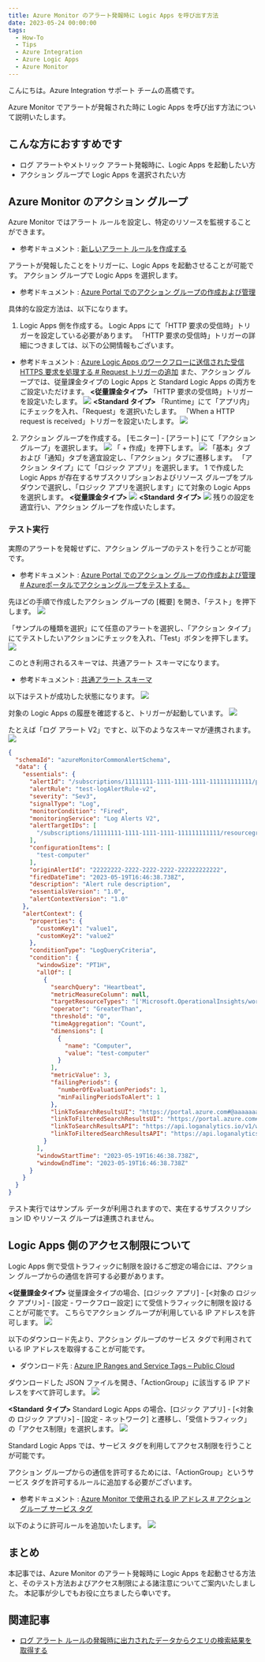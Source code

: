 ```yaml
---
title: Azure Monitor のアラート発報時に Logic Apps を呼び出す方法
date: 2023-05-24 00:00:00
tags:
  - How-To
  - Tips
  - Azure Integration
  - Azure Logic Apps 
  - Azure Monitor
---
```


こんにちは。Azure Integration サポート チームの髙橋です。

Azure Monitor でアラートが発報された時に Logic Apps を呼び出す方法について説明いたします。

<!-- more -->

## こんな方におすすめです
- ログ アラートやメトリック アラート発報時に、Logic Apps を起動したい方
- アクション グループで Logic Apps を選択されたい方

## Azure Monitor のアクション グループ
Azure Monitor ではアラート ルールを設定し、特定のリソースを監視することができます。
- 参考ドキュメント : [新しいアラート ルールを作成する](https://learn.microsoft.com/ja-jp/azure/azure-monitor/alerts/alerts-create-new-alert-rule?tabs=metric)

アラートが発報したことをトリガーに、Logic Apps を起動させることが可能です。
アクション グループで Logic Apps を選択します。
- 参考ドキュメント : [Azure Portal でのアクション グループの作成および管理](https://learn.microsoft.com/ja-jp/azure/azure-monitor/alerts/action-groups)

具体的な設定方法は、以下になります。

1. Logic Apps 側を作成する。
Logic Apps にて「HTTP 要求の受信時」トリガーを設定している必要があります。
「HTTP 要求の受信時」トリガーの詳細につきましては、以下の公開情報もございます。
- 参考ドキュメント : [Azure Logic Apps のワークフローに送信された受信 HTTPS 要求を処理する # Request トリガーの追加](https://learn.microsoft.com/ja-jp/azure/connectors/connectors-native-reqres?tabs=consumption#add-a-request-trigger)
また、アクション グループでは、従量課金タイプの Logic Apps と Standard Logic Apps の両方をご設定いただけます。
**<従量課金タイプ>**
「HTTP 要求の受信時」トリガーを設定いたします。
![](./actionGroupSetting/actionGroupSetting01.jpg)
**<Standard タイプ>**
「Runtime」にて「アプリ内」にチェックを入れ、「Request」を選択いたします。
「When a HTTP request is received」トリガーを設定いたします。
![](./actionGroupSetting/actionGroupSetting02.jpg)

2. アクション グループを作成する。
[モニター] - [アラート] にて「アクション グループ」を選択します。
![](./actionGroupSetting/actionGroupSetting03.jpg)
「 + 作成」を押下します。
![](./actionGroupSetting/actionGroupSetting04.jpg)
「基本」タブおよび「通知」タブを適宜設定し、「アクション」タブに遷移します。
「アクション タイプ」にて「ロジック アプリ」を選択します。
1 で作成した Logic Apps が存在するサブスクリプションおよびリソース グループをプルダウンで選択し、「ロジック アプリを選択します」にて対象の Logic Apps を選択します。
**<従量課金タイプ>**
![](./actionGroupSetting/actionGroupSetting05.jpg)
**<Standard タイプ>**
![](./actionGroupSetting/actionGroupSetting06.jpg)
残りの設定を適宜行い、アクション グループを作成いたします。

### テスト実行
実際のアラートを発報せずに、アクション グループのテストを行うことが可能です。
- 参考ドキュメント : [Azure Portal でのアクション グループの作成および管理 # Azureポータルでアクショングループをテストする。](https://learn.microsoft.com/ja-jp/azure/azure-monitor/alerts/action-groups#test-an-action-group-in-the-azure-portal)

先ほどの手順で作成したアクション グループの [概要] を開き、「テスト」を押下します。
![](./actionGroupSetting/actionGroupSetting07.jpg)

「サンプルの種類を選択」にて任意のアラートを選択し、「アクション タイプ」にてテストしたいアクションにチェックを入れ、「Test」ボタンを押下します。
![](./actionGroupSetting/actionGroupSetting08.jpg)

このとき利用されるスキーマは、共通アラート スキーマになります。
- 参考ドキュメント : [共通アラート スキーマ](https://learn.microsoft.com/ja-jp/azure/azure-monitor/alerts/alerts-common-schema)

以下はテストが成功した状態になります。
![](./actionGroupSetting/actionGroupSetting09.jpg)

対象の Logic Apps の履歴を確認すると、トリガーが起動しています。
![](./actionGroupSetting/actionGroupSetting10.jpg)

たとえば「ログ アラート V2」ですと、以下のようなスキーマが連携されます。
![](./actionGroupSetting/actionGroupSetting11.jpg)

```json
{
  "schemaId": "azureMonitorCommonAlertSchema",
  "data": {
    "essentials": {
      "alertId": "/subscriptions/11111111-1111-1111-1111-111111111111/providers/Microsoft.AlertsManagement/alerts/12345678-1234-1234-1234-1234567890ab",
      "alertRule": "test-logAlertRule-v2",
      "severity": "Sev3",
      "signalType": "Log",
      "monitorCondition": "Fired",
      "monitoringService": "Log Alerts V2",
      "alertTargetIDs": [
        "/subscriptions/11111111-1111-1111-1111-111111111111/resourcegroups/test-RG/providers/microsoft.operationalinsights/workspaces/test-logAnalyticsWorkspace"
      ],
      "configurationItems": [
        "test-computer"
      ],
      "originAlertId": "22222222-2222-2222-2222-222222222222",
      "firedDateTime": "2023-05-19T16:46:38.738Z",
      "description": "Alert rule description",
      "essentialsVersion": "1.0",
      "alertContextVersion": "1.0"
    },
    "alertContext": {
      "properties": {
        "customKey1": "value1",
        "customKey2": "value2"
      },
      "conditionType": "LogQueryCriteria",
      "condition": {
        "windowSize": "PT1H",
        "allOf": [
          {
            "searchQuery": "Heartbeat",
            "metricMeasureColumn": null,
            "targetResourceTypes": "['Microsoft.OperationalInsights/workspaces']",
            "operator": "GreaterThan",
            "threshold": "0",
            "timeAggregation": "Count",
            "dimensions": [
              {
                "name": "Computer",
                "value": "test-computer"
              }
            ],
            "metricValue": 3,
            "failingPeriods": {
              "numberOfEvaluationPeriods": 1,
              "minFailingPeriodsToAlert": 1
            },
            "linkToSearchResultsUI": "https://portal.azure.com#@aaaaaaaa-aaaa-aaaa-aaaa-aaaaaaaaaaaa/blade/Microsoft_Azure_Monitoring_Logs/LogsBlade/source/Alerts.EmailLinks/scope/%7B%22resources%22%3A%5B%7B%22resourceId%22%3A%22%2Fsubscriptions%2F11111111-1111-1111-1111-111111111111%2FresourceGroups%2Ftest-RG%2Fproviders%2FMicrosoft.OperationalInsights%2Fworkspaces%2Ftest-logAnalyticsWorkspace%22%7D%5D%7D/q/aBcDeFgHiJkLmNaBcDeFgHiJkLmNaBcDeFgHiJkLmNaBcDeFgHiJkLmN1234567890ZAZBZiaGBlaG5lbKlnAAFRmnp6WNUZoqvTBAA%3D/prettify/1/timespan/2021-11-16T10%3a17%3a39.0000000Z%2f2021-11-16T11%3a17%3a39.0000000Z",
            "linkToFilteredSearchResultsUI": "https://portal.azure.com#@aaaaaaaa-aaaa-aaaa-aaaa-aaaaaaaaaaaa/blade/Microsoft_Azure_Monitoring_Logs/LogsBlade/source/Alerts.EmailLinks/scope/%7B%22resources%22%3A%5B%7B%22resourceId%22%3A%22%2Fsubscriptions%2F11111111-1111-1111-1111-111111111111%2FresourceGroups%2Ftest-RG%2Fproviders%2FMicrosoft.OperationalInsights%2Fworkspaces%2Ftest-logAnalyticsWorkspace%22%7D%5D%7D/q/aBcDeFgHiJkLmN%2Fl35oOTZoKioEOouaBcDeFgHiJkLmN%2BaBcDeFgHiJkLmN%2BaBcDeFgHiJkLmN7HHgOCZTR0Ak%2FaBcDeFgHiJkLmN1234567890Ltcw%2FOqZS%2FuX0L5d%2Bx3iMHNzQiu3Y%2BzsjpFSWlOzgA87vAxeHW2MoAtQxe6OUvVrZR3XYZPXrd%2FIE/prettify/1/timespan/2021-11-16T10%3a17%3a39.0000000Z%2f2021-11-16T11%3a17%3a39.0000000Z",
            "linkToSearchResultsAPI": "https://api.loganalytics.io/v1/workspaces/bbbbbbbb-bbbb-bbbb-bbbb-bbbbbbbbbbbb/query?query=Heartbeat%7C%20where%20TimeGenerated%20between%28datetime%282021-11-16T10%3A17%3A39.0000000Z%29..datetime%282021-11-16T11%3A17%3A39.0000000Z%29%29&timespan=2021-11-16T10%3a17%3a39.0000000Z%2f2021-11-16T11%3a17%3a39.0000000Z",
            "linkToFilteredSearchResultsAPI": "https://api.loganalytics.io/v1/workspaces/bbbbbbbb-bbbb-bbbb-bbbb-bbbbbbbbbbbb/query?query=Heartbeat%7C%20where%20TimeGenerated%20between%28datetime%282021-11-16T10%3A17%3A39.0000000Z%29..datetime%282021-11-16T11%3A17%3A39.0000000Z%29%29%7C%20where%20tostring%28Computer%29%20%3D%3D%20%27test-computer%27&timespan=2021-11-16T10%3a17%3a39.0000000Z%2f2021-11-16T11%3a17%3a39.0000000Z"
          }
        ],
        "windowStartTime": "2023-05-19T16:46:38.738Z",
        "windowEndTime": "2023-05-19T16:46:38.738Z"
      }
    }
  }
}
```
テスト実行ではサンプル データが利用されますので、実在するサブスクリプション ID やリソース グループは連携されません。

## Logic Apps 側のアクセス制限について
Logic Apps 側で受信トラフィックに制限を設けるご想定の場合には、アクション グループからの通信を許可する必要があります。

**<従量課金タイプ>**
従量課金タイプの場合、[ロジック アプリ] - [<対象の ロジック アプリ>] - [設定 - ワークフロー設定] にて受信トラフィックに制限を設けることが可能です。
こちらでアクション グループが利用している IP アドレスを許可します。
![](./actionGroupSetting/actionGroupSetting12.jpg)

以下のダウンロード先より、アクション グループのサービス タグで利用されている IP アドレスを取得することが可能です。
- ダウンロード先 : [Azure IP Ranges and Service Tags – Public Cloud](https://www.microsoft.com/en-us/download/details.aspx?id=56519)

ダウンロードした JSON ファイルを開き、「ActionGroup」に該当する IP アドレスをすべて許可します。
![](./actionGroupSetting/actionGroupSetting13.jpg)

**<Standard タイプ>**
Standard Logic Apps の場合、[ロジック アプリ] - [<対象の ロジック アプリ>] - [設定 - ネットワーク] と遷移し、「受信トラフィック」の「アクセス制限」を選択します。
![](./actionGroupSetting/actionGroupSetting14.jpg)

Standard Logic Apps では、サービス タグを利用してアクセス制限を行うことが可能です。

アクション グループからの通信を許可するためには、「ActionGroup」というサービス タグを許可するルールに追加する必要がございます。
- 参考ドキュメント : [Azure Monitor で使用される IP アドレス # アクション グループ サービス タグ](https://learn.microsoft.com/ja-jp/azure/azure-monitor/app/ip-addresses#action-group-service-tag)

以下のように許可ルールを追加いたします。
![](./actionGroupSetting/actionGroupSetting15.jpg)

## まとめ
本記事では、Azure Monitor のアラート発報時に Logic Apps を起動させる方法と、そのテスト方法およびアクセス制限による諸注意についてご案内いたしました。
本記事が少しでもお役に立ちましたら幸いです。

## 関連記事
- [ログ アラート ルールの発報時に出力されたデータからクエリの検索結果を取得する](https://jpazinteg.github.io/blog/LogicApps/Integration-logAlertRule/)